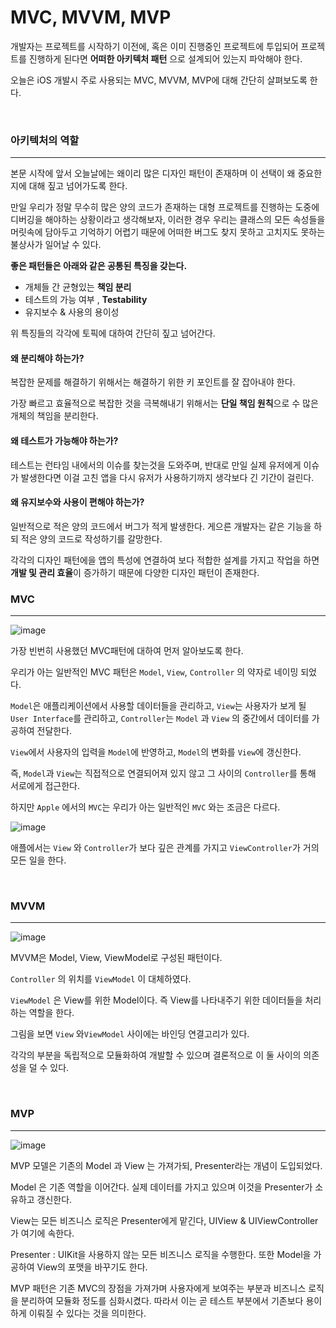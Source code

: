 # MVC, MVVM, MVP

개발자는 프로젝트를 시작하기 이전에, 혹은 이미 진행중인 프로젝트에 투입되어 프로젝트를 진행하게 된다면 **어떠한 아키텍처 패턴** 으로 설계되어 있는지 파악해야 한다.

오늘은 iOS 개발시 주로 사용되는 MVC, MVVM, MVP에 대해 간단히 살펴보도록 한다.

<br>

### 아키텍처의 역할
---

본문 시작에 앞서 오늘날에는 왜이리 많은 디자인 패턴이 존재하며 이 선택이 왜 중요한지에 대해 짚고 넘어가도록 한다.

만일 우리가 정말 무수히 많은 양의 코드가 존재하는 대형 프로젝트를 진행하는 도중에 디버깅을 해야하는 상황이라고 생각해보자, 이러한 경우 우리는 클래스의 모든 속성들을 머릿속에 담아두고 기억하기 어렵기 때문에 어떠한 버그도 찾지 못하고 고치지도 못하는 불상사가 일어날 수 있다.

**좋은 패턴들은 아래와 같은 공통된 특징을 갖는다.**

- 개체들 간 균형있는 **책임 분리**
- 테스트의 가능 여부 , **Testability**
- 유지보수 & 사용의 용이성

위 특징들의 각각에 토픽에 대하여 간단히 짚고 넘어간다.

#### 왜 분리해야 하는가?
복잡한 문제를 해결하기 위해서는 해결하기 위한 키 포인트를 잘 잡아내야 한다.

가장 빠르고 효율적으로 복잡한 것을 극복해내기 위해서는 **단일 책임 원칙**으로 수 많은 개체의 책임을 분리한다.

#### 왜 테스트가 가능해야 하는가?
테스트는 런타임 내에서의 이슈를 찾는것을 도와주며, 반대로 만일 실제 유저에게 이슈가 발생한다면 이걸 고친 앱을 다시 유저가 사용하기까지 생각보다 긴 기간이 걸린다.

#### 왜 유지보수와 사용이 편해야 하는가?
일반적으로 적은 양의 코드에서 버그가 적게 발생한다.
게으른 개발자는 같은 기능을 하되 적은 양의 코드로 작성하기를 갈망한다.

각각의 디자인 패턴에을 앱의 특성에 연결하여 보다 적합한 설계를 가지고 작업을 하면 **개발 및 관리 효율**이 증가하기 때문에 다양한 디자인 패턴이 존재한다.


### MVC
---

![image](https://user-images.githubusercontent.com/33051018/82071231-c5154d80-9710-11ea-9cc4-c4b45297fbcd.png)

가장 빈번히 사용했던 MVC패턴에 대하여 먼저 알아보도록 한다.

우리가 아는 일반적인 MVC 패턴은 `Model`, `View`, `Controller` 의 약자로 네이밍 되었다.

`Model`은 애플리케이션에서 사용할 데이터들을 관리하고, `View`는 사용자가 보게 될 `User Interface`를 관리하고, `Controller`는 `Model` 과 `View` 의 중간에서 데이터를 가공하여 전달한다.

`View`에서 사용자의 입력을 `Model`에 반영하고, `Model`의 변화를 `View`에 갱신한다.

즉, `Model`과 `View`는 직접적으로 연결되어져 있지 않고 그 사이의 `Controller`를 통해 서로에게 접근한다.

하지만 `Apple` 에서의 `MVC`는 우리가 아는 일반적인 `MVC` 와는 조금은 다르다.

![image](https://user-images.githubusercontent.com/33051018/82071549-381ec400-9711-11ea-93b8-71beff6f0616.png)

애플에서는 `View` 와 `Controller`가 보다 깊은 관계를 가지고 `ViewController`가 거의 모든 일을 한다.

<br>

### MVVM
---
![image](https://user-images.githubusercontent.com/33051018/82072887-5ab1dc80-9713-11ea-988a-c79fceaf58a0.png)

MVVM은 Model, View, ViewModel로 구성된 패턴이다.

`Controller` 의 위치를 `ViewModel` 이 대체하였다.

`ViewModel` 은 View를 위한 Model이다. 즉 View를 나타내주기 위한 데이터들을 처리하는 역할을 한다.

그림을 보면 `View` 와`ViewModel` 사이에는 바인딩 연결고리가 있다.

각각의 부분을 독립적으로 모듈화하여 개발할 수 있으며 결론적으로 이 둘 사이의 의존성을 덜 수 있다. 

<br>

### MVP
---
![image](https://user-images.githubusercontent.com/33051018/82073726-99946200-9714-11ea-9312-522f5b3959b6.png)

MVP 모델은 기존의 Model 과 View 는 가져가되, Presenter라는 개념이 도입되었다.

Model 은 기존 역할을 이어간다. 실제 데이터를 가지고 있으며 이것을 Presenter가 소유하고 갱신한다. 

View는 모든 비즈니스 로직은 Presenter에게 맡긴다, UIView & UIViewController가 여기에 속한다.

Presenter : UIKit을 사용하지 않는 모든 비즈니스 로직을 수행한다. 또한 Model을 가공하여 View의 포맷을 바꾸기도 한다.

MVP 패턴은 기존 MVC의 장점을 가져가며 사용자에게 보여주는 부분과 비즈니스 로직을 분리하여 모듈화 정도를 심화시켰다. 따라서 이는 곧 테스트 부분에서 기존보다 용이하게 이뤄질 수 있다는 것을 의미한다.


